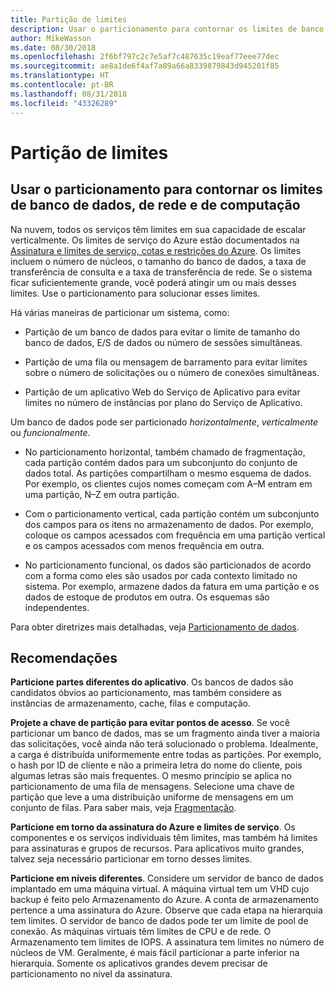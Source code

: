 ```yaml
---
title: Partição de limites
description: Usar o particionamento para contornar os limites de banco de dados, de rede e de computação
author: MikeWasson
ms.date: 08/30/2018
ms.openlocfilehash: 2f6bf797c2c7e5af7c487635c19eaf77eee77dec
ms.sourcegitcommit: ae8a1de6f4af7a89a66a8339879843d945201f85
ms.translationtype: HT
ms.contentlocale: pt-BR
ms.lasthandoff: 08/31/2018
ms.locfileid: "43326289"
---
```

# <a name="partition-around-limits"></a>Partição de limites

## <a name="use-partitioning-to-work-around-database-network-and-compute-limits"></a>Usar o particionamento para contornar os limites de banco de dados, de rede e de computação

Na nuvem, todos os serviços têm limites em sua capacidade de escalar verticalmente. Os limites de serviço do Azure estão documentados na [Assinatura e limites de serviço, cotas e restrições do Azure][azure-limits]. Os limites incluem o número de núcleos, o tamanho do banco de dados, a taxa de transferência de consulta e a taxa de transferência de rede. Se o sistema ficar suficientemente grande, você poderá atingir um ou mais desses limites. Use o particionamento para solucionar esses limites.

Há várias maneiras de particionar um sistema, como:

- Partição de um banco de dados para evitar o limite de tamanho do banco de dados, E/S de dados ou número de sessões simultâneas.

- Partição de uma fila ou mensagem de barramento para evitar limites sobre o número de solicitações ou o número de conexões simultâneas.

- Partição de um aplicativo Web do Serviço de Aplicativo para evitar limites no número de instâncias por plano do Serviço de Aplicativo. 

Um banco de dados pode ser particionado *horizontalmente*, *verticalmente* ou *funcionalmente*.

- No particionamento horizontal, também chamado de fragmentação, cada partição contém dados para um subconjunto do conjunto de dados total. As partições compartilham o mesmo esquema de dados. Por exemplo, os clientes cujos nomes começam com A&ndash;M entram em uma partição, N&ndash;Z em outra partição.

- Com o particionamento vertical, cada partição contém um subconjunto dos campos para os itens no armazenamento de dados. Por exemplo, coloque os campos acessados com frequência em uma partição vertical e os campos acessados com menos frequência em outra.

- No particionamento funcional, os dados são particionados de acordo com a forma como eles são usados por cada contexto limitado no sistema. Por exemplo, armazene dados da fatura em uma partição e os dados de estoque de produtos em outra. Os esquemas são independentes.

Para obter diretrizes mais detalhadas, veja [Particionamento de dados][data-partitioning-guidance].

## <a name="recommendations"></a>Recomendações

**Particione partes diferentes do aplicativo**. Os bancos de dados são candidatos óbvios ao particionamento, mas também considere as instâncias de armazenamento, cache, filas e computação.

**Projete a chave de partição para evitar pontos de acesso**. Se você particionar um banco de dados, mas se um fragmento ainda tiver a maioria das solicitações, você ainda não terá solucionado o problema. Idealmente, a carga é distribuída uniformemente entre todas as partições. Por exemplo, o hash por ID de cliente e não a primeira letra do nome do cliente, pois algumas letras são mais frequentes. O mesmo princípio se aplica no particionamento de uma fila de mensagens. Selecione uma chave de partição que leve a uma distribuição uniforme de mensagens em um conjunto de filas. Para saber mais, veja [Fragmentação][sharding].

**Particione em torno da assinatura do Azure e limites de serviço**. Os componentes e os serviços individuais têm limites, mas também há limites para assinaturas e grupos de recursos. Para aplicativos muito grandes, talvez seja necessário particionar em torno desses limites.  

**Particione em níveis diferentes**. Considere um servidor de banco de dados implantado em uma máquina virtual. A máquina virtual tem um VHD cujo backup é feito pelo Armazenamento do Azure. A conta de armazenamento pertence a uma assinatura do Azure. Observe que cada etapa na hierarquia tem limites. O servidor de banco de dados pode ter um limite de pool de conexão. As máquinas virtuais têm limites de CPU e de rede. O Armazenamento tem limites de IOPS. A assinatura tem limites no número de núcleos de VM. Geralmente, é mais fácil particionar a parte inferior na hierarquia. Somente os aplicativos grandes devem precisar de particionamento no nível da assinatura. 

<!-- links -->

[azure-limits]: /azure/azure-subscription-service-limits
[data-partitioning-guidance]: ../../best-practices/data-partitioning.md
[sharding]: ../../patterns/sharding.md

 